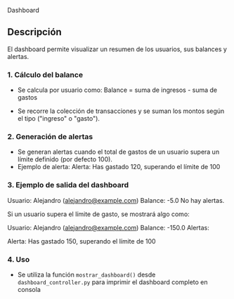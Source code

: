 Dashboard

## Descripción
El dashboard permite visualizar un resumen de los usuarios, sus balances y alertas.

### 1. Cálculo del balance
- Se calcula por usuario como:
Balance = suma de ingresos - suma de gastos


- Se recorre la colección de transacciones y se suman los montos según el tipo ("ingreso" o "gasto").

### 2. Generación de alertas
- Se generan alertas cuando el total de gastos de un usuario supera un límite definido (por defecto 100).  
- Ejemplo de alerta:
Alerta: Has gastado 120, superando el límite de 100



### 3. Ejemplo de salida del dashboard

Usuario: Alejandro (alejandro@example.com)
Balance: -5.0
No hay alertas.



Si un usuario supera el límite de gasto, se mostrará algo como:

Usuario: Alejandro (alejandro@example.com)
Balance: -150.0
Alertas:

Alerta: Has gastado 150, superando el límite de 100


### 4. Uso
- Se utiliza la función `mostrar_dashboard()` desde `dashboard_controller.py` para imprimir el dashboard completo en consola

